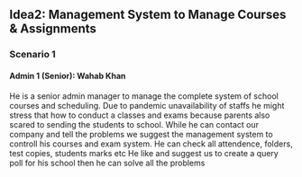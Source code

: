 
## Idea2: Management System to Manage Courses & Assignments
### Scenario 1
#### Admin 1 (Senior): Wahab Khan
He is a senior admin manager to manage the complete system of school courses and scheduling. Due to pandemic unavailability of staffs he might stress that how to conduct a classes and exams because parents also scared to sending the students to school. While he can contact our company and tell the problems we suggest the management system to controll his courses and exam system. He can check all attendence, folders, test copies, students marks etc
He like and suggest us to create a query poll for his school then he can solve all the problems
